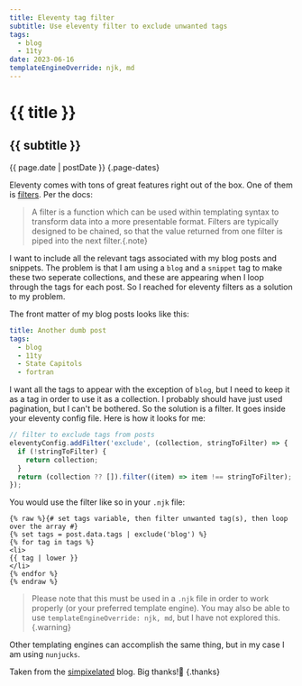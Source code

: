 ```yaml
---
title: Eleventy tag filter
subtitle: Use eleventy filter to exclude unwanted tags
tags:
  - blog
  - 11ty
date: 2023-06-16
templateEngineOverride: njk, md
---
```


# {{ title }}

## {{ subtitle }}

{{ page.date | postDate }} {.page-dates}

Eleventy comes with tons of great features right out of the box. One of them is [filters](https://www.11ty.dev/docs/filters/). Per the docs:

> A filter is a function which can be used within templating syntax to transform data into a more presentable format. Filters are typically designed to be chained, so that the value returned from one filter is piped into the next filter.{.note}

I want to include all the relevant tags associated with my blog posts and snippets. The problem is that I am using a `blog` and a `snippet` tag to make these two seperate collections, and these are appearing when I loop through the tags for each post. So I reached for eleventy filters as a solution to my problem.

The front matter of my blog posts looks like this:

```yaml
title: Another dumb post
tags:
  - blog
  - 11ty
  - State Capitols
  - fortran
```

I want all the tags to appear with the exception of `blog`, but I need to keep it as a tag in order to use it as a collection. I probably should have just used pagination, but I can't be bothered. So the solution is a filter. It goes inside your eleventy config file. Here is how it looks for me:

```js
// filter to exclude tags from posts
eleventyConfig.addFilter('exclude', (collection, stringToFilter) => {
  if (!stringToFilter) {
    return collection;
  }
  return (collection ?? []).filter((item) => item !== stringToFilter);
});
```

You would use the filter like so in your `.njk` file:

```nunjucks
{% raw %}{# set tags variable, then filter unwanted tag(s), then loop over the array #}
{% set tags = post.data.tags | exclude('blog') %}
{% for tag in tags %}
<li>
{{ tag | lower }}
</li>
{% endfor %}
{% endraw %}
```

> Please note that this must be used in a `.njk` file in order to work properly (or your preferred template engine). You may also be able to use `templateEngineOverride: njk, md`, but I have not explored this.{.warning}

Other templating engines can accomplish the same thing, but in my case I am using `nunjucks`.

Taken from the [simpixelated](https://simpixelated.com/filtering-tags-within-eleventy-js-collections/) blog. Big thanks!🎉 {.thanks}
